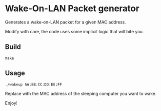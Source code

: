 
Wake-On-LAN Packet generator
============================

Generates a wake-on-LAN packet for a given MAC address.

Modify with care, the code uses some implicit logic that will bite you.

Build
-----

	make

Usage
-----

	./wakeup AA:BB:CC:DD:EE:FF

Replace with the MAC address of the sleeping computer you want to wake.

Enjoy!
